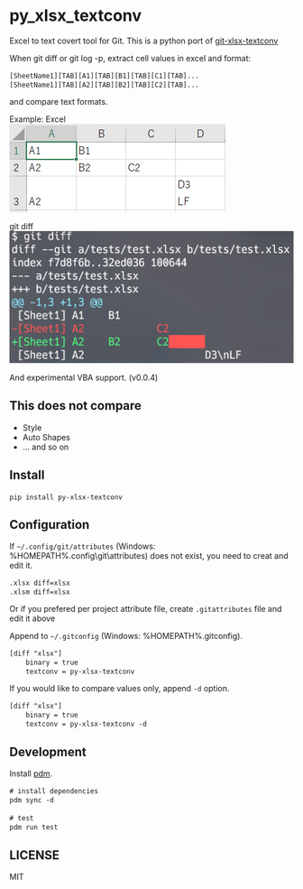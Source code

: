 # py_xlsx_textconv

Excel to text covert tool for Git.
This is a python port of [git-xlsx-textconv](https://github.com/tokuhirom/git-xlsx-textconv)

When git diff or git log -p, extract cell values in excel and format:

```
[SheetName1][TAB][A1][TAB][B1][TAB][C1][TAB]...
[SheetName1][TAB][A2][TAB][B2][TAB][C2][TAB]...
```

and compare text formats.

Example: Excel  
![excel](https://raw.githubusercontent.com/tiibun/py-xlsx-textconv/main/excel.png)

git diff  
![git diff](https://raw.githubusercontent.com/tiibun/py-xlsx-textconv/main/diff.png)


And experimental VBA support. (v0.0.4)

## This does not compare

- Style
- Auto Shapes
- ... and so on


## Install 

```
pip install py-xlsx-textconv
```

## Configuration

If `~/.config/git/attributes` (Windows: %HOMEPATH%\.config\git\attributes) does not exist, you need to creat and edit it.

```:~/.config/git/attributes
.xlsx diff=xlsx
.xlsm diff=xlsx
```

Or if you prefered per project attribute file, create `.gitattributes` file and edit it above

Append to `~/.gitconfig` (Windows: %HOMEPATH%\.gitconfig).

```:~/.gitconfig
[diff "xlsx"]
    binary = true
    textconv = py-xlsx-textconv
```

If you would like to compare values only, append `-d` option.

```:~/.gitconfig
[diff "xlsx"]
    binary = true
    textconv = py-xlsx-textconv -d
```


## Development

Install [pdm](https://pdm.fming.dev/latest/).

```
# install dependencies
pdm sync -d

# test
pdm run test
```

## LICENSE

MIT
